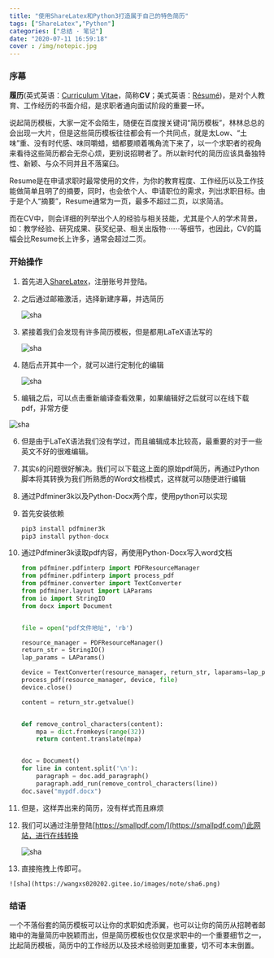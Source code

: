 ```yaml
---
title: "使用ShareLatex和Python3打造属于自己的特色简历"
tags: ["ShareLatex","Python"]
categories: ["总结 · 笔记"]
date: "2020-07-11 16:59:18"
cover : /img/notepic.jpg
---
```


### 序幕

**履历**(英式英语：[Curriculum Vitae](https://zh.wikipedia.org/w/index.php?title=Curriculum_Vitae&action=edit&redlink=1)，简称**CV**；美式英语：[Résumé](https://zh.wikipedia.org/w/index.php?title=Résumé&action=edit&redlink=1))，是对个人教育、工作经历的书面介绍，是求职者通向面试阶段的重要一环。

说起简历模板，大家一定不会陌生，随便在百度搜关键词“简历模板”，林林总总的会出现一大片，但是这些简历模板往往都会有一个共同点，就是太Low、“土味”重、没有时代感、味同嚼蜡，蜡都要顺着嘴角流下来了，以一个求职者的视角来看待这些简历都会无奈心烦，更别说招聘者了。所以新时代的简历应该具备独特性、新颖、与众不同并且不落窠臼。

Resume是在申请求职时最常使用的文件，为你的教育程度、工作经历以及工作技能做简单且明了的摘要，同时，也会依个人、申请职位的需求，列出求职目标。由于是个人“摘要”，Resume通常为一页，最多不超过二页，以求简洁。

而在CV中，则会详细的列举出个人的经验与相关技能，尤其是个人的学术背景，如：教学经验、研究成果、获奖纪录、相关出版物⋯⋯等细节，也因此，CV的篇幅会比Resume长上许多，通常会超过二页。

### 开始操作

1. 首先进入[ShareLatex](https://www.sharelatex.com/)，注册账号并登陆。

2. 之后通过邮箱激活，选择新建序幕，并选简历

   ![sha](https://wangxs020202.gitee.io/images/note/sha1.png)
   
3. 紧接着我们会发现有许多简历模板，但是都用LaTeX语法写的

   ![sha](https://wangxs020202.gitee.io/images/note/sha2.png)

4. 随后点开其中一个，就可以进行定制化的编辑

   ![sha](https://wangxs020202.gitee.io/images/note/sha3.png)

5.  编辑之后，可以点击重新编译查看效果，如果编辑好之后就可以在线下载pdf，非常方便

   ![sha](https://wangxs020202.gitee.io/images/note/sha4.png)

6. 但是由于LaTeX语法我们没有学过，而且编辑成本比较高，最重要的对于一些英文不好的很难编辑。

7. 其实`6`的问题很好解决。我们可以下载这上面的原始pdf简历，再通过Python脚本将其转换为我们所熟悉的Word文档模式，这样就可以随便进行编辑

8. 通过Pdfminer3k以及Python-Docx两个库，使用python可以实现

9. 首先安装依赖

   ```python
   pip3 install pdfminer3k
   pip3 install python-docx
   ```

10. 通过Pdfminer3k读取pdf内容，再使用Python-Docx写入word文档

    ```python
    from pdfminer.pdfinterp import PDFResourceManager
    from pdfminer.pdfinterp import process_pdf
    from pdfminer.converter import TextConverter
    from pdfminer.layout import LAParams
    from io import StringIO
    from docx import Document
    
    
    file = open("pdf文件地址", 'rb')
    
    resource_manager = PDFResourceManager()
    return_str = StringIO()
    lap_params = LAParams()
    
    device = TextConverter(resource_manager, return_str, laparams=lap_params)
    process_pdf(resource_manager, device, file)
    device.close()
    
    content = return_str.getvalue()
    
    
    def remove_control_characters(content):
        mpa = dict.fromkeys(range(32))
        return content.translate(mpa)
    
    
    doc = Document()
    for line in content.split('\n'):
        paragraph = doc.add_paragraph()
        paragraph.add_run(remove_control_characters(line))
    doc.save("mypdf.docx")
    ```

11. 但是，这样弄出来的简历，没有样式而且麻烦

12. 我们可以通过注册登陆[https://smallpdf.com/](https://smallpdf.com/)此网站，进行在线转换

    ![sha](https://wangxs020202.gitee.io/images/note/sha5.png)

13.  直接拖拽上传即可。

    ![sha](https://wangxs020202.gitee.io/images/note/sha6.png)

### 结语

一个不落俗套的简历模板可以让你的求职如虎添翼，也可以让你的简历从招聘者邮箱中的海量简历中脱颖而出，但是简历模板也仅仅是求职中的一个重要细节之一，比起简历模板，简历中的工作经历以及技术经验则更加重要，切不可本末倒置。